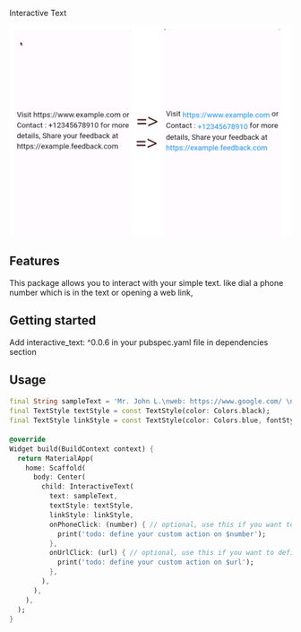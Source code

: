 <!--
This README describes the package. If you publish this package to pub.dev,
this README's contents appear on the landing page for your package.

For information about how to write a good package README, see the guide for
[writing package pages](https://dart.dev/guides/libraries/writing-package-pages).

For general information about developing packages, see the Dart guide for
[creating packages](https://dart.dev/guides/libraries/create-library-packages)
and the Flutter guide for
[developing packages and plugins](https://flutter.dev/developing-packages).
-->

Interactive Text

![](https://github.com/chandresh204/interactive_text/blob/main/asset/interactive_text.jpg)

## Features

This package allows you to interact with your simple text. like dial a phone number which is in the text or opening a web link,

## Getting started

Add interactive_text: ^0.0.6 in your pubspec.yaml file in dependencies section

## Usage


```dart
final String sampleText = 'Mr. John L.\nweb: https://www.google.com/ \nPh: 2564824154';
final TextStyle textStyle = const TextStyle(color: Colors.black);
final TextStyle linkStyle = const TextStyle(color: Colors.blue, fontStyle: FontStyle.italic);

@override
Widget build(BuildContext context) {
  return MaterialApp(
    home: Scaffold(
      body: Center(
        child: InteractiveText(
          text: sampleText,
          textStyle: textStyle,
          linkStyle: linkStyle,
          onPhoneClick: (number) { // optional, use this if you want to define custom task on any phone number click
            print('todo: define your custom action on $number');
          },
          onUrlClick: (url) { // optional, use this if you want to define custom task on any url click
            print('todo: define your custom action on $url');
          },
        ),
      ),
    ),
  );
}
```
